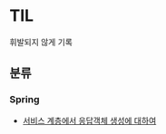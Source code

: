 # TIL
휘발되지 않게 기록

## 분류

### Spring

* [서비스 계층에서 응답객체 생성에 대하여](https://github.com/gunGeongun/TIL/blob/main/Spring/%EC%84%9C%EB%B9%84%EC%8A%A4%20%EA%B3%84%EC%B8%B5%EC%97%90%EC%84%9C%20%EC%9D%91%EB%8B%B5%EA%B0%9D%EC%B2%B4%20%EC%83%9D%EC%84%B1%EC%97%90%20%EB%8C%80%ED%95%98%EC%97%AC.md)
